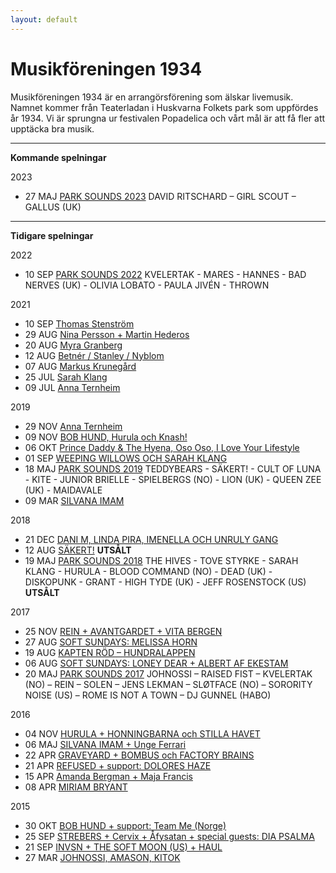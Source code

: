 ```yaml
---
layout: default
---
```

# Musikföreningen 1934

Musikföreningen 1934 är en arrangörsförening som älskar livemusik. Namnet kommer från Teaterladan i Huskvarna Folkets park som uppfördes år 1934. Vi är sprungna ur festivalen Popadelica och vårt mål är att få fler att upptäcka bra musik. 


----------


**Kommande spelningar**

2023
* 27 MAJ [PARK SOUNDS 2023](https://parksounds.se/) DAVID RITSCHARD – GIRL SCOUT – GALLUS (UK)

----------

**Tidigare spelningar**  

2022
* 10 SEP [PARK SOUNDS 2022](https://parksounds.se/) KVELERTAK - MARES - HANNES - BAD NERVES (UK) - OLIVIA LOBATO - PAULA JIVÉN - THROWN


2021

* 10 SEP [Thomas Stenström](https://www.facebook.com/events/840145826879757/) 
* 29 AUG [Nina Persson + Martin Hederos](https://www.facebook.com/events/482276672833751/)
* 20 AUG [Myra Granberg](https://www.facebook.com/events/471912987244427/)
* 12 AUG [Betnér / Stanley / Nyblom](https://www.facebook.com/events/116764443866206/)
* 07 AUG [Markus Krunegård](https://www.facebook.com/events/146613604171035/)
* 25 JUL [Sarah Klang](https://www.facebook.com/events/159180346189358/)
* 09 JUL [Anna Ternheim](https://www.facebook.com/events/1741774889328393/)

2019
* 29 NOV [Anna Ternheim](https://www.facebook.com/events/2121531504632632/)
* 09 NOV [BOB HUND, Hurula och Knash!](https://www.facebook.com/events/639686916483919/)
* 06 OKT [Prince Daddy & The Hyena, Oso Oso, I Love Your Lifestyle](https://www.facebook.com/events/1064529643937478/)
* 01 SEP [WEEPING WILLOWS OCH SARAH KLANG](https://www.facebook.com/events/374529296471839/)
* 18 MAJ [PARK SOUNDS 2019](https://parksounds.se/) TEDDYBEARS - SÄKERT! - CULT OF LUNA - KITE - JUNIOR BRIELLE - SPIELBERGS (NO) - LION (UK) - QUEEN ZEE (UK) - MAIDAVALE
* 09 MAR [SILVANA IMAM](https://www.facebook.com/events/536199923528042/)

2018
* 21 DEC [DANI M, LINDA PIRA, IMENELLA OCH UNRULY GANG](https://www.facebook.com/events/646242905770212/)
* 12 AUG [SÄKERT!](https://www.facebook.com/events/602547260085881/) **UTSÅLT**
* 19 MAJ [PARK SOUNDS 2018](https://parksounds.se/) THE HIVES - TOVE STYRKE - SARAH KLANG - HURULA - BLOOD COMMAND (NO) - DEAD (UK) - DISKOPUNK - GRANT - HIGH TYDE (UK) - JEFF ROSENSTOCK (US) **UTSÅLT**

2017  
* 25 NOV [REIN + AVANTGARDET + VITA BERGEN](https://www.facebook.com/events/934859166655073/)
* 27 AUG [SOFT SUNDAYS: MELISSA HORN](https://www.facebook.com/events/519195841801261/?fref=ts)
* 19 AUG [KAPTEN RÖD – HUNDRALAPPEN](https://www.facebook.com/events/1851653635104242/?fref=ts)  
* 06 AUG [SOFT SUNDAYS: LONEY DEAR + ALBERT AF EKESTAM](https://www.facebook.com/events/297777824015223/)  
* 20 MAJ [PARK SOUNDS 2017](https://www.facebook.com/events/1878812909044146/?fref=ts) JOHNOSSI – RAISED FIST – KVELERTAK (NO) – REIN – SOLEN – JENS LEKMAN – SLØTFACE (NO) – SORORITY NOISE (US) – ROME IS NOT A TOWN – DJ GUNNEL (HABO)
  
2016  
* 04 NOV [HURULA + HONNINGBARNA och STILLA HAVET](https://www.facebook.com/events/1801391670137829/)  
* 06 MAJ [SILVANA IMAM + Unge Ferrari](https://www.facebook.com/events/951382428230108/)  
* 22 APR [GRAVEYARD + BOMBUS och FACTORY BRAINS](https://www.facebook.com/events/1025379104187107/)  
* 21 APR [REFUSED + support: DOLORES HAZE](https://www.facebook.com/events/769185569853731/)  
* 15 APR [Amanda Bergman + Maja Francis](https://www.facebook.com/events/1234755336540618/)  
* 08 APR [MIRIAM BRYANT](https://www.facebook.com/events/1797555570471291/)

2015  
* 30 OKT [BOB HUND + support: Team Me (Norge)](https://www.facebook.com/events/837765012967580/)  
* 25 SEP [STREBERS + Cervix + Åfysatan + special guests: DIA PSALMA](https://www.facebook.com/events/822299521140038/)  
* 21 SEP [INVSN + THE SOFT MOON (US) + HAUL](https://www.facebook.com/events/704413026352748/)  
* 27 MAR [JOHNOSSI, AMASON, KITOK](https://www.facebook.com/events/804091253015342/)
